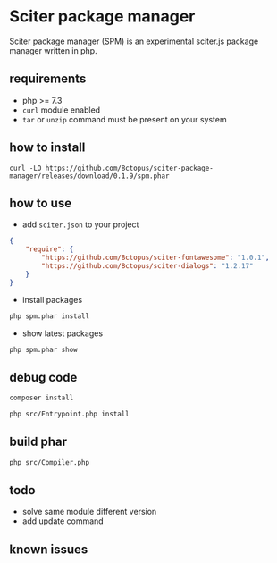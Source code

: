 # Sciter package manager

Sciter package manager (SPM) is an experimental sciter.js package manager written in php.

## requirements

- php >= 7.3
- `curl` module enabled
- `tar` or `unzip` command must be present on your system

## how to install

    curl -LO https://github.com/8ctopus/sciter-package-manager/releases/download/0.1.9/spm.phar

## how to use

* add `sciter.json` to your project

```json
{
    "require": {
        "https://github.com/8ctopus/sciter-fontawesome": "1.0.1",
        "https://github.com/8ctopus/sciter-dialogs": "1.2.17"
    }
}
```

* install packages

```sh
php spm.phar install
```

* show latest packages

```sh
php spm.phar show
```

## debug code

```sh
composer install

php src/Entrypoint.php install
```

## build phar

```sh
php src/Compiler.php
```

## todo

- solve same module different version
- add update command

## known issues
